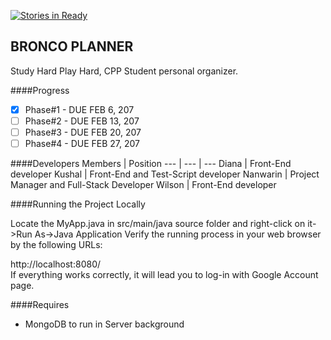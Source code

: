 [![Stories in Ready](https://badge.waffle.io/CS580-Thunderbird/study-hard-play-hard.png?label=ready&title=Ready)](https://waffle.io/CS580-Thunderbird/study-hard-play-hard)
## BRONCO PLANNER
Study Hard Play Hard, CPP Student personal organizer.

####Progress
- [x] Phase#1 - DUE FEB 6, 207
- [ ] Phase#2 - DUE FEB 13, 207
- [ ] Phase#3 - DUE FEB 20, 207
- [ ] Phase#4 - DUE FEB 27, 207

####Developers
Members | Position 
--- | --- | ---
Diana | Front-End developer 
Kushal | Front-End and Test-Script developer 
Nanwarin | Project Manager and Full-Stack Developer
Wilson | Front-End developer 

####Running the Project Locally

Locate the MyApp.java in src/main/java source folder and right-click on it->Run As->Java Application
Verify the running process in your web browser by the following URLs:


http://localhost:8080/ 
<br />If everything works correctly, it will lead you to log-in with Google Account page.

####Requires
* MongoDB to run in Server background

